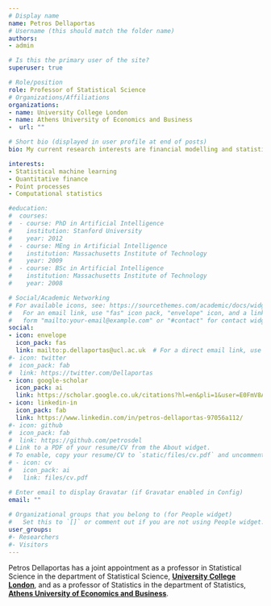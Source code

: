```yaml
---
# Display name
name: Petros Dellaportas
# Username (this should match the folder name)
authors:
- admin

# Is this the primary user of the site?
superuser: true

# Role/position
role: Professor of Statistical Science
# Organizations/Affiliations
organizations:
- name: University College London
- name: Athens University of Economics and Business
-  url: ""

# Short bio (displayed in user profile at end of posts)
bio: My current research interests are financial modelling and statistical machine learning.

interests:
- Statistical machine learning 
- Quantitative finance
- Point processes 
- Computational statistics

#education:
#  courses:
#  - course: PhD in Artificial Intelligence
#    institution: Stanford University
#    year: 2012
#  - course: MEng in Artificial Intelligence
#    institution: Massachusetts Institute of Technology
#    year: 2009
#  - course: BSc in Artificial Intelligence
#    institution: Massachusetts Institute of Technology
#    year: 2008

# Social/Academic Networking
# For available icons, see: https://sourcethemes.com/academic/docs/widgets/#icons
#   For an email link, use "fas" icon pack, "envelope" icon, and a link in the
#   form "mailto:your-email@example.com" or "#contact" for contact widget.
social:
- icon: envelope
  icon_pack: fas
  link: mailto:p.dellaportas@ucl.ac.uk  # For a direct email link, use "mailto:test@example.org".
#- icon: twitter
#  icon_pack: fab
#  link: https://twitter.com/Dellaportas
- icon: google-scholar
  icon_pack: ai
  link: https://scholar.google.co.uk/citations?hl=en&pli=1&user=E0FmV8AAAAAJ
- icon: linkedin-in
  icon_pack: fab
  link: https://www.linkedin.com/in/petros-dellaportas-97056a112/
#- icon: github
#  icon_pack: fab
#  link: https://github.com/petrosdel
# Link to a PDF of your resume/CV from the About widget.
# To enable, copy your resume/CV to `static/files/cv.pdf` and uncomment the lines below.  
# - icon: cv
#   icon_pack: ai
#   link: files/cv.pdf

# Enter email to display Gravatar (if Gravatar enabled in Config)
email: ""
  
# Organizational groups that you belong to (for People widget)
#   Set this to `[]` or comment out if you are not using People widget.  
user_groups:
#- Researchers
#- Visitors
---
```


Petros Dellaportas has a joint appointment as a professor in Statistical Science in the department of Statistical Science, [**University College London**](https://www.ucl.ac.uk/statistics/), and as a professor of Statistics in the department of Statistics, [**Athens University of Economics and Business**](https://www.dept.aueb.gr/en/stat/content/department-statistics). 

